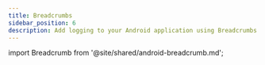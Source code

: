 ```yaml
---
title: Breadcrumbs
sidebar_position: 6
description: Add logging to your Android application using Breadcrumbs with the Embrace SDK
---
```

import Breadcrumb from '@site/shared/android-breadcrumb.md';

<Breadcrumb />